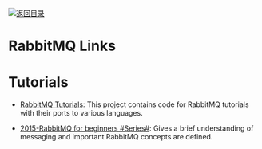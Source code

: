 [![返回目录](https://user-images.githubusercontent.com/5803001/38079637-ff0abcf0-3371-11e8-9b76-ad651620afc7.jpg)](https://github.com/wxyyxc1992/Awesome-Links)

# RabbitMQ Links

# Tutorials

- [RabbitMQ Tutorials](https://github.com/rabbitmq/rabbitmq-tutorials): This project contains code for RabbitMQ tutorials with their ports to various languages.

- [2015-RabbitMQ for beginners #Series#](https://parg.co/dP1): Gives a brief understanding of messaging and important RabbitMQ concepts are defined.
